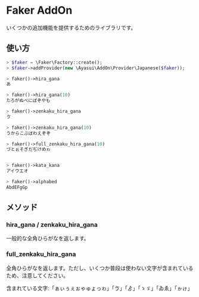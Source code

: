 # Faker AddOn

いくつかの追加機能を提供するためのライブラリです。

## 使い方

```php
> $faker = \Faker\Factory::create();
> $faker->addProvider(new \Ayasui\AddOn\Provider\Japanese($faker));

> faker()->hira_gana
あ

> faker()->hira_gana(10)
たろがぬべにぽぞやも

> faker()->zenkaku_hira_gana
ゔ

> faker()->zenkaku_hira_gana(10)
うからこぶぼわえぞぞ

> faker()->full_zenkaku_hira_gana(10)
づとぉそぎだぢけめゎ


> faker()->kata_kana
アイウエオ

> faker()->alphabed
AbdEFgGp

```

## メソッド

### hira_gana / zenkaku_hira_gana

一般的な全角ひらがなを返します。

### full_zenkaku_hira_gana

全角ひらがなを返します。ただし、いくつか普段は使わない文字が含まれているため、注意してください。

含まれている文字:「ぁぃぅぇぉゃゅょっゎ」「ゔ」「ゟ」「ゝゞ」「ゐゑ」「ゕゖ」


